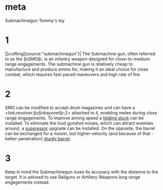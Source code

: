 # meta
Submachinegun
Tommy's toy

# 1
|[crafting]{source:"submachinegun"}|
The Submachine gun, often referred to as the §sSMG§r, is an infantry weapon designed for close-to-medium range engagements. 
The submachine gun is relatively cheap to manufacture and produce ammo for, making it an ideal choice for close combat, which requires fast-paced maneuvers and high rate of fire.

# 2
SMG can be modified to accept drum magazines and can have a <link;revolver;§o§nbayonet§r;2> attached to it, enabling melee during close range engagements. 
To improve aiming speed a [folding stock](weapon_upgrades.md#14) can be installed. To eliminate the loud gunshot noises, which can attract enemies around, a [suppressor](weapon_upgrades.md#12) upgrade can be installed. On the opposite, the barrel can be exchanged for a noisier, but higher-velocity (and because of that - better penetration) [sturdy barrel](weapon_upgrades.md#11).

# 3
Keep in mind the Submachinegun loses its accuracy with the distance to the target. It is advised to use Railguns or Artillery Weapons long range engagements instead.